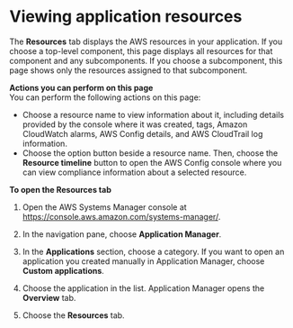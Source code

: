# Viewing application resources<a name="application-manager-working-viewing-resources"></a>

The **Resources** tab displays the AWS resources in your application\. If you choose a top\-level component, this page displays all resources for that component and any subcomponents\. If you choose a subcomponent, this page shows only the resources assigned to that subcomponent\. 

**Actions you can perform on this page**  
You can perform the following actions on this page:
+ Choose a resource name to view information about it, including details provided by the console where it was created, tags, Amazon CloudWatch alarms, AWS Config details, and AWS CloudTrail log information\.
+ Choose the option button beside a resource name\. Then, choose the **Resource timeline** button to open the AWS Config console where you can view compliance information about a selected resource\. 

**To open the **Resources** tab**

1. Open the AWS Systems Manager console at [https://console\.aws\.amazon\.com/systems\-manager/](https://console.aws.amazon.com/systems-manager/)\.

1. In the navigation pane, choose **Application Manager**\.

1. In the **Applications** section, choose a category\. If you want to open an application you created manually in Application Manager, choose **Custom applications**\.

1. Choose the application in the list\. Application Manager opens the **Overview** tab\.

1. Choose the **Resources** tab\.
